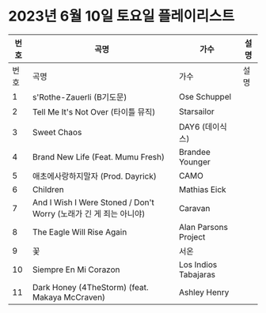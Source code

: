 # 2023년 6월 10일 토요일 플레이리스트

| 번호 | 곡명 | 가수 | 설명 |
|------|------|------|------|
| 번호 | 곡명 | 가수 | 설명 |
| 1 | s'Rothe-Zauerli (B기도문) | Ose Schuppel |  |
| 2 | Tell Me It's Not Over (타이틀 뮤직) | Starsailor |  |
| 3 | Sweet Chaos | DAY6 (데이식스) |  |
| 4 | Brand New Life (Feat. Mumu Fresh) | Brandee Younger |  |
| 5 | 애초에사랑하지말자 (Prod. Dayrick) | CAMO |  |
| 6 | Children | Mathias Eick |  |
| 7 | And I Wish I Were Stoned / Don't Worry (노래가 긴 게 죄는 아니야) | Caravan |  |
| 8 | The Eagle Will Rise Again | Alan Parsons Project |  |
| 9 | 꽃 | 서온 |  |
| 10 | Siempre En Mi Corazon | Los Indios Tabajaras |  |
| 11 | Dark Honey (4TheStorm) (feat. Makaya McCraven) | Ashley Henry |  |
